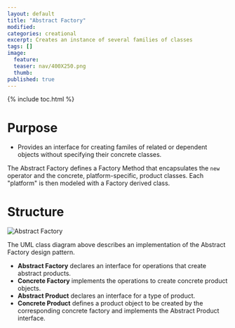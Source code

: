 ```yaml
---
layout: default
title: "Abstract Factory"
modified:
categories: creational
excerpt: Creates an instance of several families of classes
tags: []
image:
  feature:
  teaser: nav/400X250.png
  thumb:
published: true
---
```


{% include toc.html %}

# Purpose

* Provides an interface for creating familes of related or dependent objects without specifying their concrete classes.

The Abstract Factory defines a Factory Method that encapsulates the <code>new</code> operator and the concrete, platform-specific, 
product classes. Each "platform" is then modeled with a Factory derived class. 

# Structure

![Abstract Factory](https://upload.wikimedia.org/wikipedia/commons/thumb/a/a7/Abstract_factory.svg/517px-Abstract_factory.svg.png)

The UML class diagram above describes an implementation of the Abstract Factory design pattern.  

* **Abstract Factory** declares an interface for operations that create abstract products.
* **Concrete Factory** implements the operations to create concrete product objects.
* **Abstract Product** declares an interface for a type of product.
* **Concrete Product** defines a product object to be created by the corresponding concrete factory and implements the Abstract Product interface.


